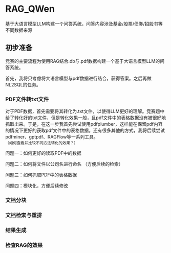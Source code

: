 # RAG_QWen
基于大语言模型LLM构建一个问答系统，问答内容涉及基金/股票/债券/招股书等不同数据来源

## 初步准备
竞赛的主要流程为使用RAG结合.db与.pdf数据构建一个基于大语言模型LLM的问答系统。

首先，我将只考虑将大语言模型与pdf数据进行结合，获得答案。之后再做NL2SQL的任务。

### PDF文件转txt文件
对于PDF数据，首先需要将其转化为.txt文件，以使得LLM更好的理解。竞赛题中给了转化好的txt文件，但是转化效果一般，且pdf文件中的表格数据没有被很好地抓取出来。于是，在这一步我首先尝试使用pdfplumber，这样能在保留pdf内容的情况下更好的获取pdf文件中的表格数据。还有很多其他的方式，我将后续尝试pdfminer、gptpdf、RAGFlow等一系列工具。`（如何查看并比较不同方法转化的效果？）`

问题一：如何更好的读取PDF中的数据

问题二：如何将文件以公司名进行命名 （方便后续的检索）

问题三：如何抓取PDF中的表格数据

问题四：模块化，方便后续修改


### 文档分块

### 文档检索与重排

### 结果生成


### 检查RAG的效果

